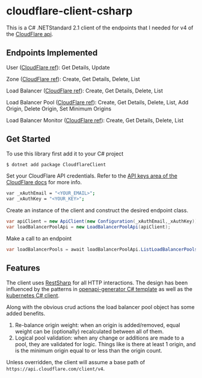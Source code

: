 # cloudflare-client-csharp

This is a C# .NETStandard 2.1 client of the endpoints that I needed for v4 of the [CloudFlare api](https://api.cloudflare.com/).

## Endpoints Implemented

User ([CloudFlare ref](https://api.cloudflare.com/#user-properties)): Get Details, Update

Zone ([CloudFlare ref](https://api.cloudflare.com/#zone-properties)): Create, Get Details, Delete, List

Load Balancer ([CloudFlare ref](https://api.cloudflare.com/#load-balancers-properties)): Create, Get Details, Delete, List

Load Balancer Pool ([CloudFlare ref](https://api.cloudflare.com/#load-balancer-pools-properties)): Create, Get Details, Delete, List, Add Origin, Delete Origin, Set Minimum Origins

Load Balancer Monitor ([CloudFlare ref](https://api.cloudflare.com/#load-balancer-monitors-properties)): Create, Get Details, Delete, List

## Get Started

To use this library first add it to your C# project

```bash
$ dotnet add package CloudflareClient
```

Set your CloudFlare API credentials. Refer to the [API keys area of the CloudFlare docs](https://api.cloudflare.com/#getting-started-requests) for more info.

```bash
var _xAuthEmail = "<YOUR_EMAIL>";
var _xAuthKey = "<YOUR_KEY>";
```

Create an instance of the client and construct the desired endpoint class.

```c#
var apiClient = new ApiClient(new Configuration(_xAuthEmail,_xAuthKey));
var loadBalancerPoolApi = new LoadBalancerPoolApi(apiClient);
```

Make a call to an endpoint

```c#
var loadBalancerPools = await loadBalancerPoolApi.ListLoadBalancerPoolsAsync();
```

## Features

The client uses [RestSharp](https://restsharp.dev/) for all HTTP interactions. The design has been influenced by the patterns in [openapi-generator C# template](https://github.com/OpenAPITools/openapi-generator/tree/master/modules/openapi-generator/src/main/resources/csharp-netcore) as well as the [kubernetes C# client](https://github.com/kubernetes-client/csharp).

Along with the obvious crud actions the load balancer pool object has some added benefits.
1. Re-balance origin weight: when an origin is added/removed, equal weight can be (optionally) recalculated between all of them.
2. Logical pool validation: when any change or additions are made to a pool, they are validated for logic. Things like is there at least 1 origin, and is the minimum origin equal to or less than the origin count.

Unless overridden, the client will assume a base path of `https://api.cloudflare.com/client/v4`.
